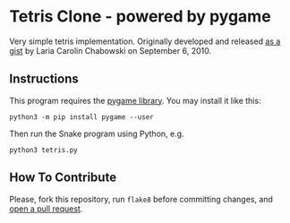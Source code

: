 Tetris Clone - powered by pygame
================================

Very simple tetris implementation. Originally developed and released
[as a gist](https://gist.github.com/silvasur/565419) by Laria Carolin
Chabowski on September 6, 2010.

Instructions
------------

This program requires the [pygame library](http://www.pygame.org/).
You may install it like this:
```
python3 -m pip install pygame --user
```

Then run the Snake program using Python, e.g.
```
python3 tetris.py
```

How To Contribute
-----------------

Please, fork this repository, run `flake8` before committing changes, and
[open a pull request](https://github.com/talent-campus/tetris-game/pulls).
